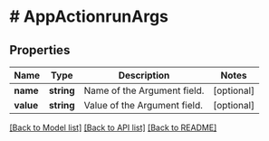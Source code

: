 # # AppActionrunArgs

## Properties

Name | Type | Description | Notes
------------ | ------------- | ------------- | -------------
**name** | **string** | Name of the Argument field. | [optional]
**value** | **string** | Value of the Argument field. | [optional]

[[Back to Model list]](../../README.md#models) [[Back to API list]](../../README.md#endpoints) [[Back to README]](../../README.md)
